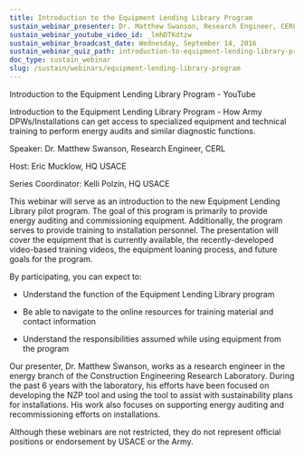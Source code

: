 ```yaml
---
title: Introduction to the Equipment Lending Library Program
sustain_webinar_presenter: Dr. Matthew Swanson, Research Engineer, CERL
sustain_webinar_youtube_video_id: _lmhDTKdtzw
sustain_webinar_broadcast_date: Wednesday, September 14, 2016
sustain_webinar_quiz_path: introduction-to-equipment-lending-library-program-quiz.pdf
doc_type: sustain_webinar
slug: /sustain/webinars/equipment-lending-library-program
---
```


Introduction to the Equipment Lending Library Program - YouTube

Introduction to the Equipment Lending Library Program - How Army DPWs/Installations can get access to specialized equipment and technical training to perform energy audits and similar diagnostic functions.

Speaker: Dr. Matthew Swanson, Research Engineer, CERL

Host: Eric Mucklow, HQ USACE

Series Coordinator: Kelli Polzin, HQ USACE

This webinar will serve as an introduction to the new Equipment Lending Library pilot program. The goal of this program is primarily to provide energy auditing and commissioning equipment. Additionally, the program serves to provide training to installation personnel. The presentation will cover the equipment that is currently available, the recently-developed video-based training videos, the equipment loaning process, and future goals for the program.

By participating, you can expect to:

- Understand the function of the Equipment Lending Library program

- Be able to navigate to the online resources for training material and contact information

- Understand the responsibilities assumed while using equipment from the program

Our presenter, Dr. Matthew Swanson, works as a research engineer in the energy branch of the Construction Engineering Research Laboratory. During the past 6 years with the laboratory, his efforts have been focused on developing the NZP tool and using the tool to assist with sustainability plans for installations. His work also focuses on supporting energy auditing and recommissioning efforts on installations.

Although these webinars are not restricted, they do not represent official positions or endorsement by USACE or the Army.
